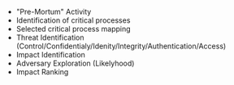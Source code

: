 
* "Pre-Mortum" Activity
* Identification of critical processes
* Selected critical process mapping
* Threat Identification (Control/Confidentialy/Idenity/Integrity/Authentication/Access)
* Impact Identification
* Adversary Exploration (Likelyhood)
* Impact Ranking
